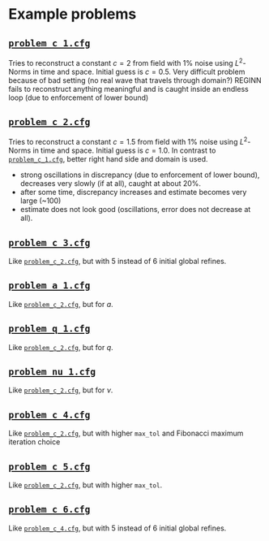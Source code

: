 # Example problems

## [`problem_c_1.cfg`](problem_c_1.cfg)

Tries to reconstruct a constant $`c = 2`$ from field with $`1\%`$ noise using $`L^2`$-Norms in time and space.
Initial guess is $`c = 0.5`$.
Very difficult problem because of bad setting (no real wave that travels through domain?)
REGINN fails to reconstruct anything meaningful and is caught inside an endless loop (due to enforcement of lower bound)

## [`problem_c_2.cfg`](problem_c_2.cfg)

Tries to reconstruct a constant $`c = 1.5`$ from field with $`1\%`$ noise using $`L^2`$-Norms in time and space.
Initial guess is $`c = 1.0`$. In contrast to [`problem_c_1.cfg`](problem_c_1.cfg), better right hand side and domain is used.

* strong oscillations in discrepancy (due to enforcement of lower bound), decreases very slowly (if at all), caught at about $`20\%`$.
* after some time, discrepancy increases and estimate becomes very large (~100)
* estimate does not look good (oscillations, error does not decrease at all).

## [`problem_c_3.cfg`](problem_c_3.cfg)

Like [`problem_c_2.cfg`](problem_c_2.cfg), but with 5 instead of 6 initial global refines.

## [`problem_a_1.cfg`](problem_a_1.cfg)

Like [`problem_c_2.cfg`](problem_c_2.cfg), but for $`a`$.

## [`problem_q_1.cfg`](problem_q_1.cfg)

Like [`problem_c_2.cfg`](problem_c_2.cfg), but for $`q`$.

## [`problem_nu_1.cfg`](problem_nu_1.cfg)

Like [`problem_c_2.cfg`](problem_c_2.cfg), but for $`\nu`$.

## [`problem_c_4.cfg`](problem_c_4.cfg)

Like [`problem_c_2.cfg`](problem_c_2.cfg), but with higher `max_tol` and Fibonacci maximum iteration choice

## [`problem_c_5.cfg`](problem_c_5.cfg)

Like [`problem_c_2.cfg`](problem_c_2.cfg), but with higher `max_tol`.

## [`problem_c_6.cfg`](problem_c_6.cfg)

Like [`problem_c_4.cfg`](problem_c_4.cfg), but with 5 instead of 6 initial global refines.
